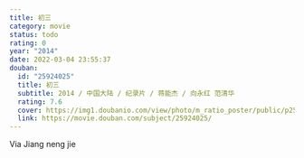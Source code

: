```yaml
---
title: 初三
category: movie
status: todo
rating: 0
year: "2014"
date: 2022-03-04 23:55:37
douban:
  id: "25924025"
  title: 初三
  subtitle: 2014 / 中国大陆 / 纪录片 / 蒋能杰 / 向永红 范清华
  rating: 7.6
  cover: https://img1.doubanio.com/view/photo/m_ratio_poster/public/p2510312097.jpg
  link: https://movie.douban.com/subject/25924025/
---
```


Via Jiang neng jie